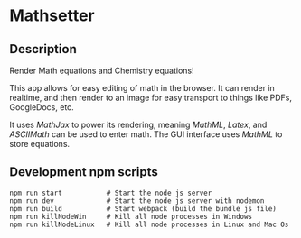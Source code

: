 # Mathsetter

## Description
Render Math equations and Chemistry equations!

This app allows for easy editing of math in the browser.
It can render in realtime, and then render to an image for
easy transport to things like PDFs, GoogleDocs, etc.

It uses *MathJax* to power its rendering, meaning *MathML*,
*Latex*, and *ASCIIMath* can be used to enter math.
The GUI interface uses *MathML* to store equations.

## Development npm scripts

```
npm run start           # Start the node js server
npm run dev             # Start the node js server with nodemon
npm run build           # Start webpack (build the bundle js file)
npm run killNodeWin     # Kill all node processes in Windows
npm run killNodeLinux   # Kill all node processes in Linux and Mac Os
```